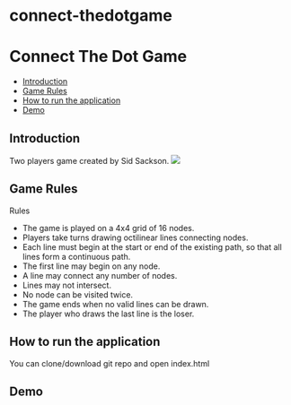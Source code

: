 # connect-thedotgame

<h1>Connect The Dot Game</h1>

<ul>
<li><a href="#introduction">Introduction</a></li>
<li><a href="#game-rules">Game Rules</a></li>
<li><a href="#how-to-run-the-application">How to run the application</a></li>
  <li><a href="#demo">Demo</a></li>
</ul>

<h2 id="introduction">Introduction</h2>
<p> Two players game created by Sid Sackson. 
 <img src="https://user-images.githubusercontent.com/17228348/109898892-f55bb780-7c62-11eb-9e3a-6bdb8889944b.png"></img>

</p>

<h2 id="game-rules">Game Rules</h2>
<p> Rules </p>
<ul><li>The game is played on a 4x4 grid of 16 nodes.</li><li>Players take turns drawing octilinear lines connecting nodes.</li><li>Each line must begin at the start or end of the existing path, so that all lines form a continuous path.</li><li>The first line may begin on any node.</li><li>A line may connect any number of nodes.</li><li>Lines may not intersect.</li><li>No node can be visited twice.</li><li>The game ends when no valid lines can be drawn.</li><li>The player who draws the last line is the loser.</li></ul>
  
<h2 id="how-to-run-the-application">How to run the application</h2>

<p> You can clone/download git repo and open index.html</p>
<h2 id="demo">Demo</h2>
